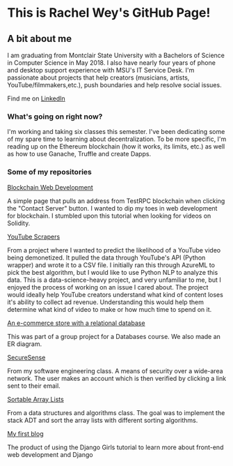 # This is Rachel Wey's GitHub Page!

## A bit about me

I am graduating from Montclair State University with a Bachelors of Science in Computer Science in May 2018.
I also have nearly four years of phone and desktop support experience with MSU's IT Service Desk.
I'm passionate about projects that help creators (musicians, artists, YouTube/filmmakers,etc.), push boundaries and help resolve social issues.

Find me on [LinkedIn](https://www.linkedin.com/in/rachel-wey-990b12150/)

### What's going on right now?
I'm working and taking six classes this semester. I've been dedicating some of my spare time to learning about decentralization.
To be more specific, I'm reading up on the Ethereum blockchain (how it works, its limits, etc.) as well as how to use Ganache, Truffle and create Dapps.


### Some of my repositories
[Blockchain Web Development](https://github.com/rachel-w/blockchainWeb)

A simple page that pulls an address from TestRPC blockchain when clicking the "Contact Server" button. I wanted to dip my toes in web development for blockchain. I stumbled upon this tutorial when looking for videos on Solidity.

[YouTube Scrapers](https://github.com/rachel-w/YouTubeCategorize)

From a project where I wanted to predict the likelihood of a YouTube video being demonetized.
It pulled the data through YouTube's API (Python wrapper) and wrote it to a CSV file.
I initially ran this through AzureML to pick the best algorithm, but I would like to use Python NLP to analyze this data.
This is a data-science-heavy project, and very unfamiliar to me, but I enjoyed the process of working on an issue I cared about.
The project would ideally help YouTube creators understand what kind of content loses it's ability to collect ad revenue.
Understanding this would help them determine what kind of video to make or how much time to spend on it.

[An e-commerce store with a relational database](https://github.com/rachel-w/Bobs-Music-Store)

This was part of a group project for a Databases course. We also made an ER diagram.

[SecureSense](https://github.com/rachel-w/SecureSense)

From my software engineering class.
A means of security over a wide-area network. The user makes an account which is then verified by clicking a link sent to their email.

[Sortable Array Lists](https://github.com/rachel-w/sortable-array-lists)

From a data structures and algorithms class. 
The goal was to implement the stack ADT and sort the array lists with different sorting algorithms.


[My first blog](https://github.com/rachel-w/my-first-blog)

The product of using the Django Girls tutorial to learn more about front-end web development and Django

